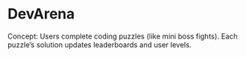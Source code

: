 # DevArena
Concept: Users complete coding puzzles (like mini boss fights). Each puzzle’s solution updates leaderboards and user levels.
